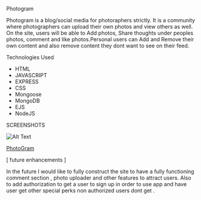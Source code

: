 Photogram

Photogram is a blog/social media for photoraphers strictly. It is a community where photographers can upload their own photos and view others as well. 
On the site, users will be able to Add photos, Share thoughts under peoples photos, comment and like photos.Personal users can Add and Remove their own content and also remove content they dont want to see on 
their feed. 


Technologies Used 
* HTML
* JAVASCRIPT
* EXPRESS
* CSS
* Mongoose
* MongoDB
* EJS
* NodeJS

SCREENSHOTS 

![Alt Text](https://i.ibb.co/6mQzJVm/Screen-Shot-2021-10-15-at-8-21-13-AM.png)

[PhotoGram](https://git.generalassemb.ly/cahyla1/P2_Photogram)





[ future enhancements ]

In the future I would like to fully construct the site to have a fully functioning comment section , photo uploader and other features to attract users. 
Also to add authorization to get a user to sign up in order to use app and have user get other special perks non authorized users dont get . 
